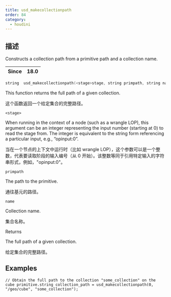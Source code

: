 ```yaml
---
title: usd_makecollectionpath
order: 84
category:
  - houdini
---
```

    
## 描述

Constructs a collection path from a primitive path and a collection name.

| Since | 18.0 |
| ----- | ---- |

```c
string  usd_makecollectionpath(<stage>stage, string primpath, string name)
```

This function returns the full path of a given collection.

这个函数返回一个给定集合的完整路径。

`<stage>`

When running in the context of a node (such as a wrangle LOP), this argument
can be an integer representing the input number (starting at 0) to read the
stage from. The integer is equivalent to the string form referencing a
particular input, e.g., “opinput:0”.

当在一个节点的上下文中运行时（比如 wrangle
LOP），这个参数可以是一个整数，代表要读取阶段的输入编号（从 0 开始）。该整数等同于引用特定输入的字符串形式，例如，"opinput:0"。

`primpath`

The path to the primitive.

通往基元的路径。

`name`

Collection name.

集合名称。

Returns

The full path of a given collection.

给定集合的完整路径。

## Examples

    // Obtain the full path to the collection "some_collection" on the cube primitive.string collection_path = usd_makecollectionpath(0, "/geo/cube", "some_collection");
